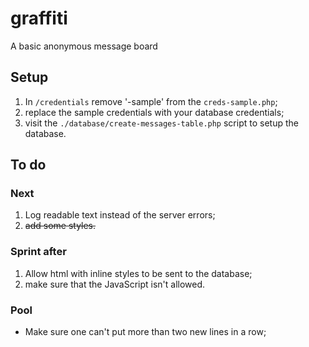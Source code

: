 # graffiti
A basic anonymous message board

## Setup
1. In `/credentials` remove '-sample' from the `creds-sample.php`;
2. replace the sample credentials with your database credentials;
3. visit the `./database/create-messages-table.php` script to setup the database.

## To do

### Next
1. Log readable text instead of the server errors;
2. ~~add some styles.~~

### Sprint after
1. Allow html with inline styles to be sent to the database;
2. make sure that the JavaScript isn't allowed.


### Pool
- Make sure one can't put more than two new lines in a row;
